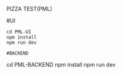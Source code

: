 PIZZA TEST(PML)

#UI
```
cd PML-UI
npm install
npm run dev

#BACKEND
```
cd PML-BACKEND
npm install
npm run dev

